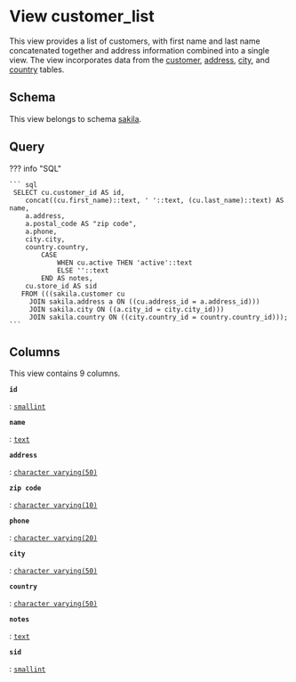 # View **customer\_list**

This view provides a list of customers, with first name and last name concatenated together and address information combined into a single view\. The view incorporates data from the [customer](../../tables/customer), [address](../../tables/address), [city](../../tables/city), and [country](../../tables/country) tables\.

## Schema

This view belongs to schema [sakila](../../schema).

## Query

??? info "SQL"

    ``` sql
     SELECT cu.customer_id AS id,
        concat((cu.first_name)::text, ' '::text, (cu.last_name)::text) AS name,
        a.address,
        a.postal_code AS "zip code",
        a.phone,
        city.city,
        country.country,
            CASE
                WHEN cu.active THEN 'active'::text
                ELSE ''::text
            END AS notes,
        cu.store_id AS sid
       FROM (((sakila.customer cu
         JOIN sakila.address a ON ((cu.address_id = a.address_id)))
         JOIN sakila.city ON ((a.city_id = city.city_id)))
         JOIN sakila.country ON ((city.country_id = country.country_id)));
    ```

## Columns

This view contains 9 columns.

**`id`**

:   [`smallint`](https://www.postgresql.org/docs/current/datatype-numeric.html)

**`name`**

:   [`text`](https://www.postgresql.org/docs/current/datatype-character.html)

**`address`**

:   [`character varying(50)`](https://www.postgresql.org/docs/current/datatype-character.html)

**`zip code`**

:   [`character varying(10)`](https://www.postgresql.org/docs/current/datatype-character.html)

**`phone`**

:   [`character varying(20)`](https://www.postgresql.org/docs/current/datatype-character.html)

**`city`**

:   [`character varying(50)`](https://www.postgresql.org/docs/current/datatype-character.html)

**`country`**

:   [`character varying(50)`](https://www.postgresql.org/docs/current/datatype-character.html)

**`notes`**

:   [`text`](https://www.postgresql.org/docs/current/datatype-character.html)

**`sid`**

:   [`smallint`](https://www.postgresql.org/docs/current/datatype-numeric.html)
